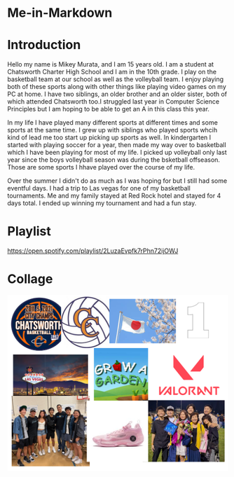 # Me-in-Markdown

#  Introduction
Hello my name is Mikey Murata, and I am 15 years old. I am a student at Chatsworth Charter High School and I am in the 10th grade. I play on the basketball team at our school as well as the volleyball team. I enjoy playing both of these sports along with other things like playing video games on my PC at home. I have two siblings, an older brother and an older sister, both of which attended Chatsworth too.I struggled last year in Computer Science Principles but I am hoping to be able to get an A in this class this year.

In my life I have played many different sports at different times and some sports at the same time. I grew up with siblings who played sports whcih kind of lead me too start up picking up sports as well. In kindergarten I started with playing soccer for a year, then made my way over to basketball which I have been playing for most of my life. I picked up volleyball only last year since the boys volleyball season was during the bsketball offseason. Those are some sports I hhave played over the course of my life.

Over the summer I didn't do as much as I was hoping for but I still had some eventful days. I had a trip to Las vegas for one of my basketball tournaments. Me and my family stayed at Red Rock hotel and stayed for 4 days total. I ended up winning my tournament and had a fun stay. 

# Playlist
https://open.spotify.com/playlist/2LuzaEvpfk7rPhn72ijOWJ

# Collage
![this is my collage](collage.png)